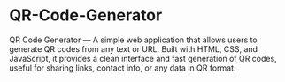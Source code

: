 # QR-Code-Generator
QR Code Generator — A simple web application that allows users to generate QR codes from any text or URL. Built with HTML, CSS, and JavaScript, it provides a clean interface and fast generation of QR codes, useful for sharing links, contact info, or any data in QR format.
